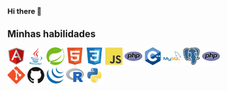 ### Hi there 👋

<h2> Minhas habilidades </h2>

<img src = "https://raw.githubusercontent.com/devicons/devicon/master/icons/angularjs/angularjs-original.svg" alt = "Angula" width="40" height="40" style="max-width:100%;"></img>
<img src = "https://raw.githubusercontent.com/devicons/devicon/master/icons/java/java-original.svg" alt = "Java" width="40" height="40" style="max-width:100%;" /></img>
<img src = "https://raw.githubusercontent.com/devicons/devicon/master/icons/spring/spring-original.svg" alt = "Spring" width="40" height="40" style="max-width:100%;" /></img>
<img src = "https://raw.githubusercontent.com/devicons/devicon/master/icons/html5/html5-original.svg" alt = "Html" width="40" height="40" style="max-width:100%;" /></img>
<img src = "https://raw.githubusercontent.com/devicons/devicon/master/icons/css3/css3-original.svg" alt = "Css" width="40" height="40" style="max-width:100%;" /></img>
<img src = "https://raw.githubusercontent.com/devicons/devicon/master/icons/javascript/javascript-original.svg" alt = "JavaScript" width="40" height="40" style="max-width:100%;" /></img>
<img src = "https://raw.githubusercontent.com/devicons/devicon/master/icons/php/php-original.svg" alt = "Php" width="40" height="40" style="max-width:100%;" /></img>
<img src = "https://raw.githubusercontent.com/devicons/devicon/master/icons/cplusplus/cplusplus-original.svg" alt = "C++" width="40" height="40" style="max-width:100%;" /></img>
<img src = "https://raw.githubusercontent.com/devicons/devicon/master/icons/mysql/mysql-original-wordmark.svg" alt = "Mysql" width="40" height="40" style="max-width:100%;" /></img>
<img src = "https://raw.githubusercontent.com/devicons/devicon/master/icons/postgresql/postgresql-original.svg" alt = "Postgresql" width="40" height="40" style="max-width:100%;" /></img>
<img src = "https://raw.githubusercontent.com/devicons/devicon/master/icons/php/php-original.svg" alt = "Php" width="40" height="40" style="max-width:100%;" /></img>
<img src = "https://raw.githubusercontent.com/devicons/devicon/master/icons/git/git-original.svg" alt = "Git" width="40" height="40" style="max-width:100%;" /></img>
<img src = "https://raw.githubusercontent.com/devicons/devicon/master/icons/github/github-original.svg" alt = "GitHub" width="40" height="40" style="max-width:100%;" /></img>
<img src = "https://raw.githubusercontent.com/devicons/devicon/master/icons/jquery/jquery-original.svg" alt = "Jquery" width="40" height="40" style="max-width:100%;" /></img>
<img src = "https://raw.githubusercontent.com/devicons/devicon/master/icons/r/r-original.svg" alt = "R" width="40" height="40" style="max-width:100%;" /></img>
<img src = "https://raw.githubusercontent.com/devicons/devicon/master/icons/python/python-original.svg" alt = "Python" width="40" height="40" style="max-width:100%;" /></img>


<!--
**andrlima/andrlima** is a ✨ _special_ ✨ repository because its `README.md` (this file) appears on your GitHub profile.

Here are some ideas to get you started:

- 🔭 I’m currently working on ...
- 🌱 I’m currently learning ...
- 👯 I’m looking to collaborate on ...
- 🤔 I’m looking for help with ...
- 💬 Ask me about ...
- 📫 How to reach me: ...
- 😄 Pronouns: ...
- ⚡ Fun fact: ...
-->

